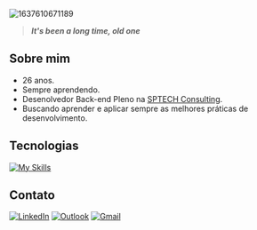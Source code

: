 ![1637610671189](https://user-images.githubusercontent.com/53615642/222939008-5381f1ae-e61e-4e0d-bc24-2b5a9cd9eed3.jpg)

> ***It's been a long time, old one***

## Sobre mim

- 26 anos.
- Sempre aprendendo.
- Desenolvedor Back-end Pleno na [SPTECH Consulting](https://github.com/BandTec).
- Buscando aprender e aplicar sempre as melhores práticas de desenvolvimento.

## Tecnologias

[![My Skills](https://skillicons.dev/icons?i=spring,mysql,postgres,nodejs,react,python,docker,grafana,azure,gcp,linux&theme=dark)](https://skillicons.dev)


## Contato
[![LinkedIn](https://img.shields.io/badge/linkedin-%230077B5.svg?style=for-the-badge&logo=linkedin&logoColor=white)](https://www.linkedin.com/in/paulo-souza27/)
[![Outlook](https://img.shields.io/badge/Microsoft_Outlook-0078D4?style=for-the-badge&logo=microsoft-outlook&logoColor=white)](mailto:paulo.souza@sptech.school)
[![Gmail](https://img.shields.io/badge/Gmail-D14836?style=for-the-badge&logo=gmail&logoColor=white)](mailto:paulotadeums@gmail.com)
